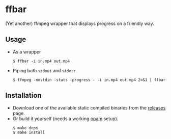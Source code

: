 # ffbar

(Yet another) ffmpeg wrapper that displays progress on a friendly way.

## Usage

- As a wrapper
  ```
  $ ffbar -i in.mp4 out.mp4
  ```

- Piping both `stdout` and `stderr`
  ```
  $ ffmpeg -nostdin -stats -progress - -i in.mp4 out.mp4 2>&1 | ffbar
  ```

## Installation

- Download one of the available static compiled binaries from the [releases](https://github.com/azimut/ffbar/releases/) page.
- Or build it yourself (needs a working [opam](https://opam.ocaml.org/doc/Install.html) setup).
  ```
  $ make deps
  $ make install
  ```
